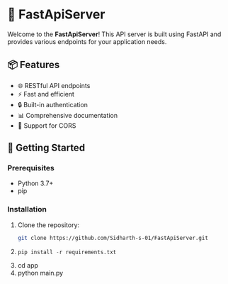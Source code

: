 # 🚀 FastApiServer

Welcome to the **FastApiServer**! This API server is built using FastAPI and provides various endpoints for your application needs.

## 📦 Features

- 🌐 RESTful API endpoints
- ⚡ Fast and efficient
- 🔒 Built-in authentication
- 📊 Comprehensive documentation
- 🔄 Support for CORS

## 📖 Getting Started

### Prerequisites

- Python 3.7+
- pip

### Installation

1. Clone the repository:
   ```bash
   git clone https://github.com/Sidharth-s-01/FastApiServer.git
2.
    ```python 
    pip install -r requirements.txt
3. cd app
4. python main.py

